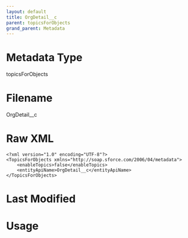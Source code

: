 ```yaml
---
layout: default
title: OrgDetail__c
parent: topicsForObjects
grand_parent: Metadata
---
```

# Metadata Type
topicsForObjects


# Filename 
OrgDetail__c


# Raw XML
```
<?xml version="1.0" encoding="UTF-8"?>
<TopicsForObjects xmlns="http://soap.sforce.com/2006/04/metadata">
    <enableTopics>false</enableTopics>
    <entityApiName>OrgDetail__c</entityApiName>
</TopicsForObjects>
```


# Last Modified


# Usage

